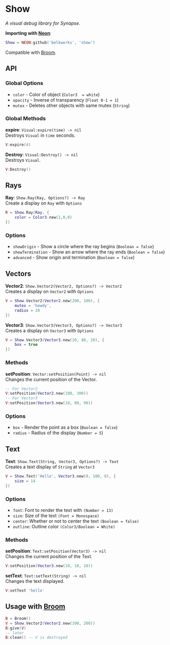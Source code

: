 
# Show
*A visual debug library for Synapse.*

**Importing with [Neon](https://github.com/Belkworks/NEON)**:
```lua
Show = NEON:github('belkworks', 'show')
```
Compatible with [Broom](https://github.com/Belkworks/broom).

## API

### Global Options
- `color` - Color of object (`Color3  = white`)
- `opacity` - Inverse of transparency (`Float 0-1 = 1`)
- `mutex` - Deletes other objects with same mutex (`String`)

### Global Methods

**expire**: `Visual:expire(time) -> nil`  
Destroys `Visual` in `time` seconds.
```lua
V:expire(4)
```

**Destroy**: `Visual:Destroy() -> nil`  
Destroys `Visual`.  
```lua
V:Destroy()
```

## Rays

**Ray**: `Show.Ray(Ray, Options?) -> Ray`  
Create a display on `Ray` with `Options`
```lua
R = Show.Ray(Ray, {
	color = Color3.new(1,0,0)
})
```

### Options
- `showOrigin` - Show a circle where the ray begins (`Boolean = false`)
- `showTermination` - Show an arrow where the ray ends (`Boolean = false`)
- `advanced` - Show origin and termination (`Boolean = false`)

## Vectors

**Vector2**: `Show.Vector2(Vector2, Options?) -> Vector2`  
Creates a display on `Vector2` with `Options`
```lua
V = Show.Vector2(Vector2.new(200, 100), {
	mutex = 'howdy',
	radius = 20
})
```

**Vector3**: `Show.Vector3(Vector3, Options?) -> Vector3`  
Creates a display on `Vector3` with `Options`
```lua
V = Show.Vector3(Vector3.new(20, 80, 20), {
	box = true
})
```

### Methods
**setPosition**: `Vector:setPosition(Point) -> nil`  
Changes the current position of the Vector.
```lua
-- For Vector2
V:setPosition(Vector2.new(100, 300))
-- For Vector3
V:setPosition(Vector3.new(10, 80, 90))
```

### Options
- `box` - Render the point as a box (`Boolean = false`)
- `radius` - Radius of the display (`Number = 5`)

## Text

**Text**: `Show.Text(String, Vector3, Options?) -> Text`  
Creates a text display of `String` at `Vector3`
```lua
V = Show.Text('Hello', Vector3.new(0, 100, 0), {
	size = 14
})
```

### Options
- `font`: Font to render the text with `(Number = 13)`
- `size`: Size of the text `(Font = Monospace)`
- `center`: Whether or not to center the text `(Boolean = false)`
- `outline`: Outline color `(Color3/Boolean = White)`

### Methods
**setPosition**: `Text:setPosition(Vector3) -> nil`  
Changes the current position of the Text.
```lua
V:setPosition(Vector3.new(10, 10, 10))
```
**setText**: `Text:setText(String) -> nil`  
Changes the text displayed.
```lua
V:setText 'hello'
```

## Usage with [Broom](https://github.com/Belkworks/broom)

```lua
B = Broom()
V = Show.Vector2(Vector2.new(100, 200))
B:give(V)
-- later
B:clean() -- V is destroyed
```
